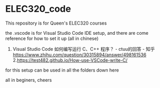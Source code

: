 # ELEC320_code
This repository is for Queen's ELEC320 courses

the .vscode is for Visual Studio Code IDE setup, and there are come reference for how to set it up (all in chinese)
1. Visual Studio Code 如何编写运行 C、C++ 程序？ - ctuu的回答 - 知乎
https://www.zhihu.com/question/30315894/answer/498161536
2.https://test482.github.io/How-use-VSCode-write-C/

for this setup can be used in all the folders down here 

all in beginers, cheers 
